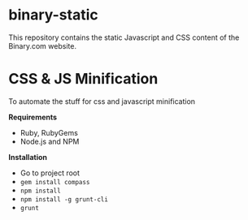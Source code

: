 binary-static
=============

This repository contains the static Javascript and CSS content of the Binary.com website.


CSS & JS Minification
====================
To automate the stuff for css and javascript minification

**Requirements**

- Ruby, RubyGems
- Node.js and NPM

**Installation**

- Go to project root
- `gem install compass`
- `npm install`
- `npm install -g grunt-cli`
- `grunt`

